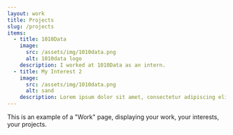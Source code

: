 ```yaml
---
layout: work
title: Projects
slug: /projects
items:
  - title: 1010Data
    image:
      src: /assets/img/1010data.png
      alt: 1010data logo
    description: I worked at 1010Data as an intern.
  - title: My Interest 2
    image:
      src: /assets/img/1010data.png
      alt: sand
    description: Lorem ipsum dolor sit amet, consectetur adipiscing elit, sed do eiusmod tempor incididunt ut labore et dolore magna aliqua. Ut enim ad minim veniam, quis nostrud exercitation ullamco laboris nisi ut aliquip ex ea commodo consequat. Duis aute irure dolor in reprehenderit in voluptate velit esse cillum dolore eu fugiat nulla pariatur.
---
```


This is an example of a "Work" page, displaying your work, your interests, your projects.
<br />
<br />